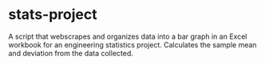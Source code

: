 # stats-project
A script that webscrapes and organizes data into a bar graph in an Excel workbook for an engineering statistics project. Calculates the sample mean and deviation from the data collected.
